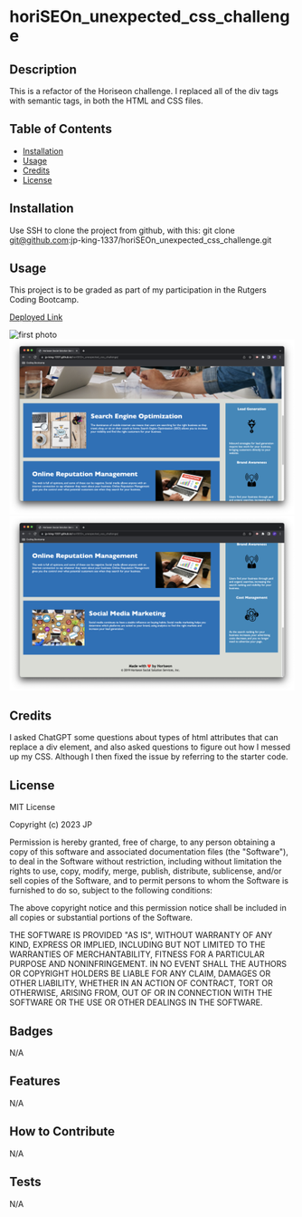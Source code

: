 # horiSEOn_unexpected_css_challenge

## Description

This is a refactor of the Horiseon challenge. I replaced all of the div tags with semantic tags, in both the HTML and CSS files.


## Table of Contents

- [Installation](#installation)
- [Usage](#usage)
- [Credits](#credits)
- [License](#license)

## Installation

Use SSH to clone the project from github, with this:
git clone git@github.com:jp-king-1337/horiSEOn_unexpected_css_challenge.git

## Usage

This project is to be graded as part of my participation in the Rutgers Coding Bootcamp.

[Deployed Link](https://jp-king-1337.github.io/horiSEOn_unexpected_css_challenge/)

![first photo](https://github.com/jp-king-1337/horiSEOn_unexpected_css_challenge/blob/main/assets/images/screenshots/Screenshot%202023-05-25%20at%203.10.52%20PM.png)
![second photo](https://github.com/jp-king-1337/horiSEOn_unexpected_css_challenge/blob/main/assets/images/screenshots/Screenshot%202023-05-25%20at%203.11.03%20PM.png)
![third photo](https://github.com/jp-king-1337/horiSEOn_unexpected_css_challenge/blob/main/assets/images/screenshots/Screenshot%202023-05-25%20at%203.11.10%20PM.png)

## Credits

I asked ChatGPT some questions about types of html attributes that can replace a div element, and also asked questions to figure out how I messed up my CSS. Although I then fixed the issue by referring to the starter code.

## License

MIT License

Copyright (c) 2023 JP

Permission is hereby granted, free of charge, to any person obtaining a copy
of this software and associated documentation files (the "Software"), to deal
in the Software without restriction, including without limitation the rights
to use, copy, modify, merge, publish, distribute, sublicense, and/or sell
copies of the Software, and to permit persons to whom the Software is
furnished to do so, subject to the following conditions:

The above copyright notice and this permission notice shall be included in all
copies or substantial portions of the Software.

THE SOFTWARE IS PROVIDED "AS IS", WITHOUT WARRANTY OF ANY KIND, EXPRESS OR
IMPLIED, INCLUDING BUT NOT LIMITED TO THE WARRANTIES OF MERCHANTABILITY,
FITNESS FOR A PARTICULAR PURPOSE AND NONINFRINGEMENT. IN NO EVENT SHALL THE
AUTHORS OR COPYRIGHT HOLDERS BE LIABLE FOR ANY CLAIM, DAMAGES OR OTHER
LIABILITY, WHETHER IN AN ACTION OF CONTRACT, TORT OR OTHERWISE, ARISING FROM,
OUT OF OR IN CONNECTION WITH THE SOFTWARE OR THE USE OR OTHER DEALINGS IN THE
SOFTWARE.

## Badges

N/A

## Features

N/A

## How to Contribute

N/A

## Tests

N/A